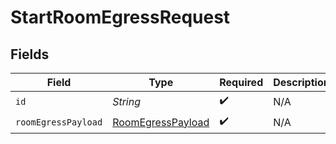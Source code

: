 # StartRoomEgressRequest


## Fields

| Field                                                             | Type                                                              | Required                                                          | Description                                                       |
| ----------------------------------------------------------------- | ----------------------------------------------------------------- | ----------------------------------------------------------------- | ----------------------------------------------------------------- |
| `id`                                                              | *String*                                                          | :heavy_check_mark:                                                | N/A                                                               |
| `roomEgressPayload`                                               | [RoomEgressPayload](../../models/components/RoomEgressPayload.md) | :heavy_check_mark:                                                | N/A                                                               |
